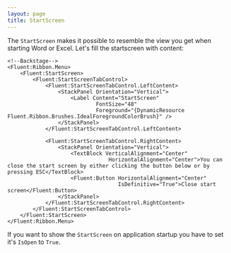 ```yaml
---
layout: page
title: StartScreen
---
```


The `StartScreen` makes it possible to resemble the view you get when starting Word or Excel.
Let's fill the startscreen with content:

```xaml
<!--Backstage-->
<Fluent:Ribbon.Menu>
    <Fluent:StartScreen>
        <Fluent:StartScreenTabControl>
            <Fluent:StartScreenTabControl.LeftContent>
                <StackPanel Orientation="Vertical">
                    <Label Content="StartScreen"
                            FontSize="48"
                            Foreground="{DynamicResource Fluent.Ribbon.Brushes.IdealForegroundColorBrush}" />
                </StackPanel>
            </Fluent:StartScreenTabControl.LeftContent>

            <Fluent:StartScreenTabControl.RightContent>
                <StackPanel Orientation="Vertical">
                    <TextBlock VerticalAlignment="Center"
                                HorizontalAlignment="Center">You can close the start screen by either clicking the button below or by pressing ESC</TextBlock>
                    <Fluent:Button HorizontalAlignment="Center"
                                   IsDefinitive="True">Close start screen</Fluent:Button>
                </StackPanel>
            </Fluent:StartScreenTabControl.RightContent>
        </Fluent:StartScreenTabControl>
    </Fluent:StartScreen>
</Fluent:Ribbon.Menu>
```

If you want to show the `StartScreen` on application startup you have to set it's `IsOpen` to `True`.